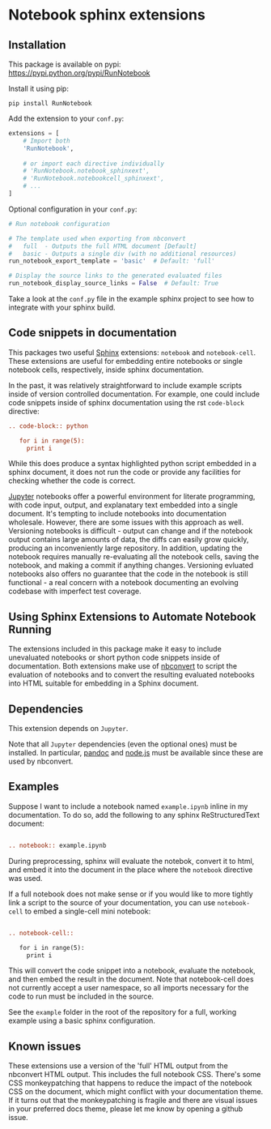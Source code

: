 # Notebook sphinx extensions

## Installation

This package is available on pypi: https://pypi.python.org/pypi/RunNotebook

Install it using pip:

    pip install RunNotebook

Add the extension to your `conf.py`:

```python
extensions = [
    # Import both
    'RunNotebook',
    
    # or import each directive individually
    # 'RunNotebook.notebook_sphinxext',
    # 'RunNotebook.notebookcell_sphinxext',
    # ...
]
```

Optional configuration in your `conf.py`:

```python
# Run notebook configuration

# The template used when exporting from nbconvert
#   full  - Outputs the full HTML document [Default]
#   basic - Outputs a single div (with no additional resources)
run_notebook_export_template = 'basic'  # Default: 'full'

# Display the source links to the generated evaluated files
run_notebook_display_source_links = False  # Default: True
```

Take a look at the `conf.py` file in the example sphinx project to see how to 
integrate with your sphinx build.

## Code snippets in documentation

This packages two useful [Sphinx](http://sphinx-doc.org/) extensions: `notebook`
and `notebook-cell`. These extensions are useful for embedding entire
notebooks or single notebook cells, respectively, inside sphinx documentation.

In the past, it was relatively straightforward to include example scripts inside
of version controlled documentation. For example, one could include code
snippets inside of sphinx documentation using the rst `code-block` directive:

```rst
.. code-block:: python

   for i in range(5):
     print i

```

While this does produce a syntax highlighted python script embedded in a sphinx
document, it does not run the code or provide any facilities for checking whether
the code is correct.

[Jupyter](http://jupyter.org) notebooks offer a powerful environment for
literate programming, with code input, output, and explanatary text embedded
into a single document. It's tempting to include notebooks into documentation
wholesale. However, there are some issues with this approach as
well. Versioning notebooks is difficult - output can change and if the notebook
output contains large amounts of data, the diffs can easily grow quickly,
producing an inconveniently large repository. In addition, updating the 
notebook requires manually re-evaluating all the notebook cells, saving the 
notebook, and making a commit if anything changes.  Versioning evluated 
notebooks also offers no guarantee that the code in the notebook is still 
functional - a real concern with a notebook documenting an evolving codebase
with imperfect test coverage.

## Using Sphinx Extensions to Automate Notebook Running

The extensions included in this package make it easy to include unevaluated
notebooks or short python code snippets inside of documentation. Both extensions
make use of [nbconvert](http://nbconvert.readthedocs.io/) to script the
evaluation of notebooks and to convert the resulting evaluated notebooks into
HTML suitable for embedding in a Sphinx document.

## Dependencies

This extension depends on `Jupyter`.

Note that all `Jupyter` dependencies (even the optional ones) must be
installed. In particular, [pandoc](http://johnmacfarlane.net/pandoc/) and
[node.js](http://nodejs.org/) must be available since these are used by
nbconvert.

## Examples

Suppose I want to include a notebook named `example.ipynb` inline in my
documentation. To do so, add the following to any sphinx ReStructuredText
document:

```rst

.. notebook:: example.ipynb

```

During preprocessing, sphinx will evaluate the notebok, convert it to html, and
embed it into the document in the place where the `notebook` directive was
used.

If a full notebook does not make sense or if you would like to more tightly link
a script to the source of your documentation, you can use `notebook-cell` to
embed a single-cell mini notebook:

```rst

.. notebook-cell::

   for i in range(5):
     print i

```

This will convert the code snippet into a notebook, evaluate the notebook, and
then embed the result in the document. Note that notebook-cell does not
currently accept a user namespace, so all imports necessary for the code to run
must be included in the source.

See the `example` folder in the root of the repository for a full, working 
example using a basic sphinx configuration.

## Known issues

These extensions use a version of the 'full' HTML output from the nbconvert HTML
output. This includes the full notebook CSS. There's some CSS monkeypatching
that happens to reduce the impact of the notebook CSS on the document, which
might conflict with your documentation theme. If it turns out that the
monkeypatching is fragile and there are visual issues in your preferred docs
theme, please let me know by opening a github issue.
